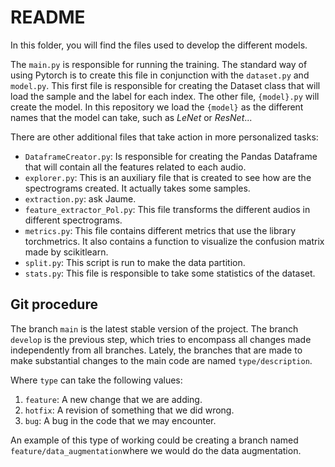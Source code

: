 # README

In this folder, you will find the files used to develop the different models.

The ```main.py``` is responsible for running the training. The standard way of using Pytorch is to create this file in conjunction with the ```dataset.py``` and ```model.py```.
This first file is responsible for creating the Dataset class that will load the sample and the label for each index. The other file, ```{model}.py``` will create the model. In this repository
we load the ```{model}``` as the different names that the model can take, such as *LeNet* or *ResNet*...

There are other additional files that take action in more personalized tasks:

* ```DataframeCreator.py```: Is responsible for creating the Pandas Dataframe that will contain all the features related to each audio.
* ```explorer.py```: This is an auxiliary file that is created to see how are the spectrograms created. It actually takes some samples.
* ```extraction.py```: ask Jaume.
* ```feature_extractor_Pol.py```: This file transforms the different audios in different spectrograms.
* ```metrics.py```: This file contains different metrics that use the library torchmetrics. It also contains a function to visualize the confusion matrix made by scikitlearn.
* ```split.py```: This script is run to make the data partition.
* ```stats.py```: This file is responsible to take some statistics of the dataset.

## Git procedure

The branch ```main``` is the latest stable version of the project. The branch ```develop``` is the previous step, which tries to encompass all changes made independently from all branches.
Lately, the branches that are made to make substantial changes to the main code are named ```type/description```.

Where ```type``` can take the following values:
1. ```feature```: A new change that we are adding.
2. ```hotfix```: A revision of something that we did wrong.
3. ```bug```: A bug in the code that we may encounter.

An example of this type of working could be creating a branch named ```feature/data_augmentation```where we would do the data augmentation. 
